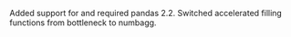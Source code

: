 Added support for and required pandas 2.2.
Switched accelerated filling functions from bottleneck to numbagg.
